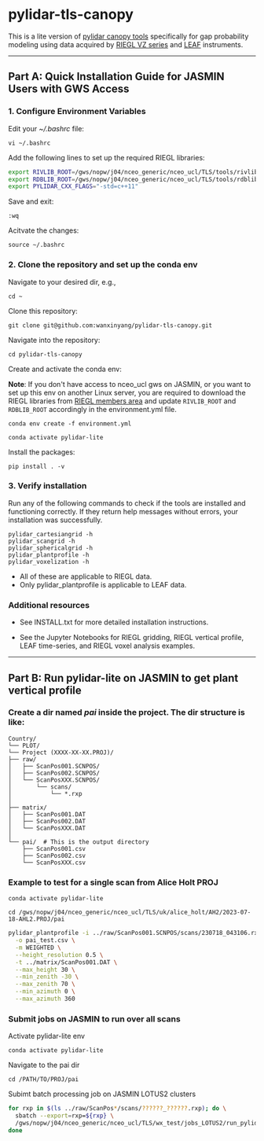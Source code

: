 # pylidar-tls-canopy

This is a lite version of [pylidar canopy tools](http://www.pylidar.org/en/latest/commandline_canopy.html) specifically for gap probability modeling using data acquired by [RIEGL VZ series](http://www.riegl.com/nc/products/terrestrial-scanning/) and [LEAF](https://www.sensingsystems.com.au/) instruments.


---

## Part A: Quick Installation Guide for JASMIN Users with GWS Access

### 1. Configure Environment Variables

Edit your *~/.bashrc* file:

`vi ~/.bashrc`

Add the following lines to set up the required RIEGL libraries:

```bash
export RIVLIB_ROOT=/gws/nopw/j04/nceo_generic/nceo_ucl/TLS/tools/rivlib-2_13_0-x86_64-linux-gcc11
export RDBLIB_ROOT=/gws/nopw/j04/nceo_generic/nceo_ucl/TLS/tools/rdblib-2.5.2-x86_64-linux
export PYLIDAR_CXX_FLAGS="-std=c++11"
```

Save and exit: 

`:wq`

Acitvate the changes:

`source ~/.bashrc`


### 2. Clone the repository and set up the conda env
Navigate to your desired dir, e.g.,

`cd ~`


Clone this repository:

`git clone git@github.com:wanxinyang/pylidar-tls-canopy.git`


Navigate into the repository:

`cd pylidar-tls-canopy`


Create and activate the conda env:

**Note**: If you don't have access to nceo_ucl gws on JASMIN, or you want to set up this env on another Linux server, you are required to download the RIEGL libraries from [RIEGL members area](http://www.riegl.com/members-area/software-downloads/libraries/) and update `RIVLIB_ROOT` and `RDBLIB_ROOT` accordingly in the environment.yml file.

`conda env create -f environment.yml`

`conda activate pylidar-lite`


Install the packages:

`pip install . -v`

### 3. Verify installation
Run any of the following commands to check if the tools are installed and functioning correctly. If they return help messages without errors, your installation was successfully.
```
pylidar_cartesiangrid -h
pylidar_scangrid -h
pylidar_sphericalgrid -h
pylidar_plantprofile -h
pylidar_voxelization -h
```
- All of these are applicable to RIEGL data. 
- Only pylidar_plantprofile is applicable to LEAF data.


### Additional resources
- See INSTALL.txt for more detailed installation instructions.

- See the Jupyter Notebooks for RIEGL gridding, RIEGL vertical profile, LEAF time-series, and RIEGL voxel analysis examples.

---

## Part B: Run pylidar-lite on JASMIN to get plant vertical profile

### Create a dir named *pai* inside the project. The dir structure is like:

```
Country/
└── PLOT/
└── Project (XXXX-XX-XX.PROJ)/
├── raw/
│   ├── ScanPos001.SCNPOS/
│   ├── ScanPos002.SCNPOS/
│   └── ScanPosXXX.SCNPOS/
│       └── scans/
│           └── *.rxp
│
├── matrix/
│   ├── ScanPos001.DAT
│   ├── ScanPos002.DAT
│   └── ScanPosXXX.DAT
│
└── pai/  # This is the output directory
    ├── ScanPos001.csv
    ├── ScanPos002.csv
    └── ScanPosXXX.csv
```

### Example to test for a single scan from Alice Holt PROJ
`conda activate pylidar-lite`

`cd /gws/nopw/j04/nceo_generic/nceo_ucl/TLS/uk/alice_holt/AH2/2023-07-18-AHL2.PROJ/pai`

```bash
pylidar_plantprofile -i ../raw/ScanPos001.SCNPOS/scans/230718_043106.rxp \
  -o pai_test.csv \
  -m WEIGHTED \
  --height_resolution 0.5 \
  -t ../matrix/ScanPos001.DAT \
  --max_height 30 \
  --min_zenith -30 \
  --max_zenith 70 \
  --min_azimuth 0 \
  --max_azimuth 360
```

### Submit jobs on JASMIN to run over all scans 
Activate pylidar-lite env

`conda activate pylidar-lite`

Navigate to the pai dir

`cd /PATH/TO/PROJ/pai`

Subimt batch processing job on JASMIN LOTUS2 clusters
```bash
for rxp in $(ls ../raw/ScanPos*/scans/??????_??????.rxp); do \
  sbatch --export=rxp=${rxp} \
  /gws/nopw/j04/nceo_generic/nceo_ucl/TLS/wx_test/jobs_LOTUS2/run_pylidar; \
done
```



